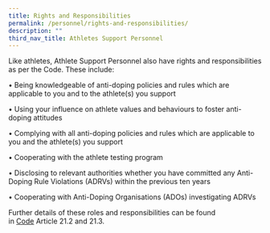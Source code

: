 ```yaml
---
title: Rights and Responsibilities
permalink: /personnel/rights-and-responsibilities/
description: ""
third_nav_title: Athletes Support Personnel
---
```

Like athletes, Athlete Support Personnel also have rights and responsibilities as per the Code. These include:

 • Being knowledgeable of anti-doping policies and rules which are applicable to you and to the athlete(s) you support

• Using your influence on athlete values and behaviours to foster anti-doping attitudes

• Complying with all anti-doping policies and rules which are applicable to you and the athlete(s) you support

• Cooperating with the athlete testing program

• Disclosing to relevant authorities whether you have committed any Anti-Doping Rule Violations (ADRVs) within the previous ten years

• Cooperating with Anti-Doping Organisations (ADOs) investigating ADRVs

Further details of these roles and responsibilities can be found in [Code](https://www.wada-ama.org/en/resources/world-anti-doping-program/world-anti-doping-code) Article 21.2 and 21.3.